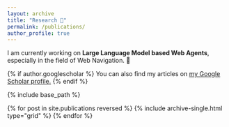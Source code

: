 ```yaml
---
layout: archive
title: "Research 🔬"
permalink: /publications/
author_profile: true
---
```


I am currently working on **Large Language Model based Web Agents**, especially in the field of Web Navigation. 🔭

{% if author.googlescholar %}
  You can also find my articles on <u><a href="{{author.googlescholar}}">my Google Scholar profile</a>.</u>
{% endif %}

{% include base_path %}

<div class="grid__wrapper">
  {% for post in site.publications reversed %}
    {% include archive-single.html type="grid" %}
  {% endfor %}
</div>
